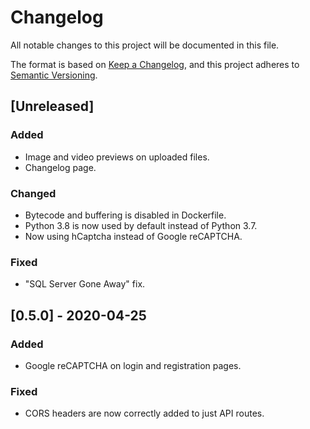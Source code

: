 # Changelog

All notable changes to this project will be documented in this file.

The format is based on [Keep a Changelog](https://keepachangelog.com/en/1.0.0/), and this project adheres to [Semantic Versioning](https://semver.org/spec/v2.0.0.html).

## [Unreleased]

### Added

- Image and video previews on uploaded files.
- Changelog page.

### Changed

- Bytecode and buffering is disabled in Dockerfile.
- Python 3.8 is now used by default instead of Python 3.7.
- Now using hCaptcha instead of Google reCAPTCHA.

### Fixed

- "SQL Server Gone Away" fix.

## [0.5.0] - 2020-04-25

### Added

- Google reCAPTCHA on login and registration pages.

### Fixed

- CORS headers are now correctly added to just API routes.
